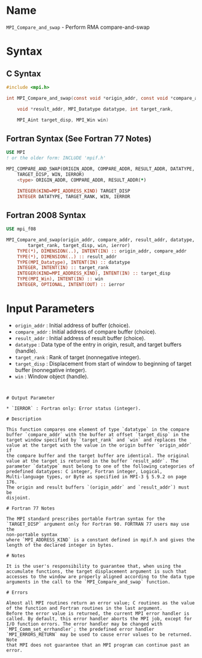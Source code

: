 # Name

`MPI_Compare_and_swap` - Perform RMA compare-and-swap

# Syntax

## C Syntax

```c
#include <mpi.h>

int MPI_Compare_and_swap(const void *origin_addr, const void *compare_addr,

    void *result_addr, MPI_Datatype datatype, int target_rank,

    MPI_Aint target_disp, MPI_Win win)
```

## Fortran Syntax (See Fortran 77 Notes)

```fortran
USE MPI
! or the older form: INCLUDE 'mpif.h'

MPI_COMPARE_AND_SWAP(ORIGIN_ADDR, COMPARE_ADDR, RESULT_ADDR, DATATYPE, TARGET_RANK,
    TARGET_DISP, WIN, IERROR)
    <type> ORIGIN_ADDR, COMPARE_ADDR, RESULT_ADDR(*)

    INTEGER(KIND=MPI_ADDRESS_KIND) TARGET_DISP
    INTEGER DATATYPE, TARGET_RANK, WIN, IERROR 
```

## Fortran 2008 Syntax

```fortran
USE mpi_f08

MPI_Compare_and_swap(origin_addr, compare_addr, result_addr, datatype,
        target_rank, target_disp, win, ierror)
    TYPE(*), DIMENSION(..), INTENT(IN) :: origin_addr, compare_addr
    TYPE(*), DIMENSION(..) :: result_addr
    TYPE(MPI_Datatype), INTENT(IN) :: datatype
    INTEGER, INTENT(IN) :: target_rank
    INTEGER(KIND=MPI_ADDRESS_KIND), INTENT(IN) :: target_disp
    TYPE(MPI_Win), INTENT(IN) :: win
    INTEGER, OPTIONAL, INTENT(OUT) :: ierror
```


# Input Parameters

* `origin_addr` : Initial address of buffer (choice).
* `compare_addr` : Initial address of compare buffer (choice).
* `result_addr` : Initial address of result buffer (choice).
* `datatype` : Data type of the entry in origin, result, and target buffers
(handle).
* `target_rank` : Rank of target (nonnegative integer).
* `target_disp` : Displacement from start of window to beginning of target buffer
(nonnegative integer).
* `win` : Window object (handle).
```


# Output Parameter

* `IERROR` : Fortran only: Error status (integer).

# Description

This function compares one element of type `datatype` in the compare
buffer `compare_addr` with the buffer at offset `target_disp` in the
target window specified by `target_rank` and `win` and replaces the
value at the target with the value in the origin buffer `origin_addr` if
the compare buffer and the target buffer are identical. The original
value at the target is returned in the buffer `result_addr`. The
parameter `datatype` must belong to one of the following categories of
predefined datatypes: C integer, Fortran integer, Logical,
Multi-language types, or Byte as specified in MPI-3 § 5.9.2 on page 176.
The origin and result buffers `(origin_addr` and `result_addr`) must be
disjoint.

# Fortran 77 Notes

The MPI standard prescribes portable Fortran syntax for the
`TARGET_DISP` argument only for Fortran 90. FORTRAN 77 users may use the
non-portable syntax
where `MPI_ADDRESS_KIND` is a constant defined in mpif.h and gives the
length of the declared integer in bytes.

# Notes

It is the user's responsibility to guarantee that, when using the
accumulate functions, the target displacement argument is such that
accesses to the window are properly aligned according to the data type
arguments in the call to the `MPI_Compare_and_swap` function.

# Errors

Almost all MPI routines return an error value; C routines as the value
of the function and Fortran routines in the last argument.
Before the error value is returned, the current MPI error handler is
called. By default, this error handler aborts the MPI job, except for
I/O function errors. The error handler may be changed with
`MPI_Comm_set_errhandler`; the predefined error handler
`MPI_ERRORS_RETURN` may be used to cause error values to be returned. Note
that MPI does not guarantee that an MPI program can continue past an
error.
